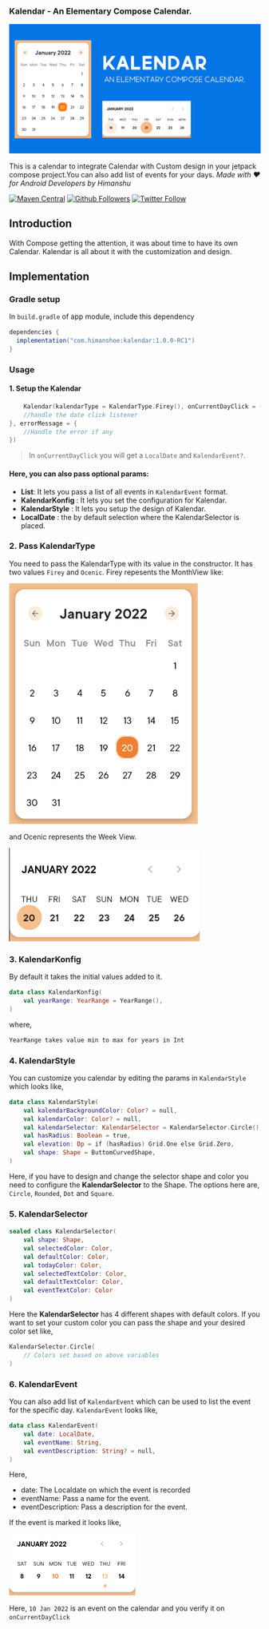 ### Kalendar - An Elementary Compose Calendar.

![Kalendar](art/kalendar.png)

This is a calendar to integrate Calendar with Custom design in your jetpack compose project.You can
also add list of events for your days.
_Made with ❤️ for Android Developers by Himanshu_

[![Maven Central](https://img.shields.io/maven-central/v/com.himanshoe/kalendar)](https://search.maven.org/artifact/com.himanshoe/kalendar)
[![Github Followers](https://img.shields.io/github/followers/hi-manshu?label=Follow&style=social)](https://github.com/hi-manshu)
[![Twitter Follow](https://img.shields.io/twitter/follow/hi_man_shoe?label=Follow&style=social)](https://twitter.com/hi_man_shoe)

## Introduction

With Compose getting the attention, it was about time to have its own Calendar. Kalendar is all
about it with the customization and design.

## Implementation

### Gradle setup

In `build.gradle` of app module, include this dependency

```gradle
dependencies {
  implementation("com.himanshoe:kalendar:1.0.0-RC1")
}
```

### Usage

#### 1. Setup the Kalendar

```kotlin
    Kalendar(kalendarType = KalendarType.Firey(), onCurrentDayClick = { day, event ->
    //handle the date click listener                                                       
}, errorMessage = {
    //Handle the error if any
})
```

> In `onCurrentDayClick` you will get a `LocalDate` and `KalendarEvent?`.

#### Here, you can also pass optional params:

- **List<KalendarEvent>**: It lets you pass a list of all events in `KalendarEvent` format.
- **KalendarKonfig** : It lets you set the configuration for Kalendar.
- **KalendarStyle** : It lets you setup the design of Kalendar.
- **LocalDate** : the by default selection where the KalendarSelector is placed.

### 2. Pass KalendarType

You need to pass the KalendarType with its value in the constructor. It has two values `Firey`
and `Ocenic`. Firey repesents the MonthView like:

![Kalendar](art/firey-kalendar.png)

and Ocenic represents the Week View.

![Kalendar](art/oceanic-kalendar.png)

### 3. KalendarKonfig

By default it takes the initial values added to it.

```kotlin
data class KalendarKonfig(
    val yearRange: YearRange = YearRange(),
)
```

where,

```md
YearRange takes value min to max for years in Int
```

### 4. KalendarStyle

You can customize you calendar by editing the params in `KalendarStyle` which looks like,

```kotlin
data class KalendarStyle(
    val kalendarBackgroundColor: Color? = null,
    val kalendarColor: Color? = null,
    val kalendarSelector: KalendarSelector = KalendarSelector.Circle(),
    val hasRadius: Boolean = true,
    val elevation: Dp = if (hasRadius) Grid.One else Grid.Zero,
    val shape: Shape = ButtomCurvedShape,
)
```

Here, if you have to design and change the selector shape and color you need to configure the
**KalendarSelector** to the Shape. The options here are, `Circle`, `Rounded`, `Dot` and `Square`.

### 5. KalendarSelector

```kotlin
sealed class KalendarSelector(
    val shape: Shape,
    val selectedColor: Color,
    val defaultColor: Color,
    val todayColor: Color,
    val selectedTextColor: Color,
    val defaultTextColor: Color,
    val eventTextColor: Color
) 
```

Here the **KalendarSelector** has 4 different shapes with default colors. If you want to set your
custom color you can pass the shape and your desired color set like,

```kotlin
KalendarSelector.Circle(
    // Colors set based on above variables
)
```

### 6. KalendarEvent

You can also add list of `KalendarEvent` which can be used to list the event for the specific day.
`KalendarEvent` looks like,

```kotlin
data class KalendarEvent(
    val date: LocalDate,
    val eventName: String,
    val eventDescription: String? = null,
)
```

Here,

- date: The Localdate on which the event is recorded
- eventName: Pass a name for the event.
- eventDescription: Pass a description for the event.

If the event is marked it looks like,

![Kalendar](art/event-marked.png)

Here, `10 Jan 2022` is an event on the calendar and you verify it on `onCurrentDayClick`
